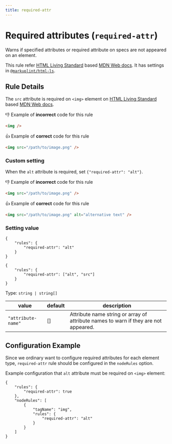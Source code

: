 ```yaml
---
title: required-attr
---
```


# Required attributes (`required-attr`)

Warns if specified attributes or required attribute on specs are not appeared on an element.

This rule refer [HTML Living Standard](https://html.spec.whatwg.org/) based [MDN Web docs](https://developer.mozilla.org/en/docs/Web/HTML). It has settings in [`@markuplint/html-ls`](https://github.com/markuplint/markuplint/tree/master/packages/%40markuplint/html-ls/src/attributes).

## Rule Details

The `src` attribute is required on `<img>` element on [HTML Living Standard](https://html.spec.whatwg.org/) based [MDN Web docs](https://developer.mozilla.org/en/docs/Web/HTML).

👎 Example of **incorrect** code for this rule

```html
<img />
```

👍 Example of **correct** code for this rule

```html
<img src="/path/to/image.png" />
```

### Custom setting

When the `alt` attribute is required, set `{"required-attr": "alt"}`.

👎 Example of **incorrect** code for this rule

```html
<img src="/path/to/image.png" />
```

👍 Example of **correct** code for this rule

```html
<img src="/path/to/image.png" alt="alternative text" />
```

### Setting value

```json:title=.markuplintrc
{
	"rules": {
		"required-attr": "alt"
	}
}
```

```json:title=.markuplintrc
{
	"rules": {
		"required-attr": ["alt", "src"]
	}
}
```

Type: `string | string[]`

| value              | default | description                                                                         |
| ------------------ | ------- | ----------------------------------------------------------------------------------- |
| `"attribute-name"` | []      | Attribute name string or array of attribute names to warn if they are not appeared. |

## Configuration Example

Since we ordinary want to configure required attributes for each element type, `required-attr` rule should be configured in the `nodeRules` option.

Example configuration that `alt` attribute must be required on `<img>` element:

```json:title=.markuplintrc
{
	"rules": {
		"required-attr": true
	},
	"nodeRules": [
		{
			"tagName": "img",
			"rules": {
				"required-attr": "alt"
			}
		}
	]
}
```
